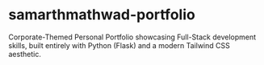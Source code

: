 # samarthmathwad-portfolio
Corporate-Themed Personal Portfolio showcasing Full-Stack development skills, built entirely with Python (Flask) and a modern Tailwind CSS aesthetic.
